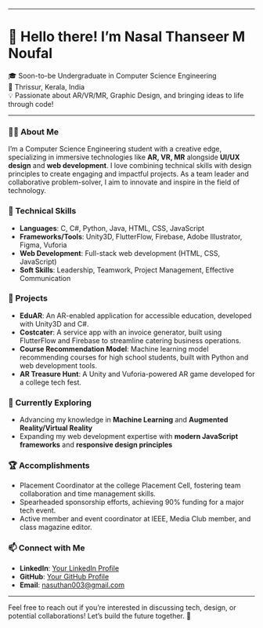 

<!--
**nasal-thanseer/nasal-thanseer** is a ✨ _special_ ✨ repository because its `README.md` (this file) appears on your GitHub profile.

Here are some ideas to get you started:

- 🔭 I’m currently working on ...
- 🌱 I’m currently learning ...
- 👯 I’m looking to collaborate on ...
- 🤔 I’m looking for help with ...
- 💬 Ask me about ...
- 📫 How to reach me: ...
- 😄 Pronouns: ...
- ⚡ Fun fact: ...
-->
---

# 👋 Hello there! I’m Nasal Thanseer M Noufal

🎓 Soon-to-be Undergraduate in Computer Science Engineering  
📍 Thrissur, Kerala, India  
💡 Passionate about AR/VR/MR, Graphic Design, and bringing ideas to life through code!  

---

### 👨‍💻 About Me
I’m a Computer Science Engineering student with a creative edge, specializing in immersive technologies like **AR, VR, MR** alongside **UI/UX design** and **web development**. I love combining technical skills with design principles to create engaging and impactful projects. As a team leader and collaborative problem-solver, I aim to innovate and inspire in the field of technology.

### 🔧 Technical Skills
- **Languages**: C, C#, Python, Java, HTML, CSS, JavaScript
- **Frameworks/Tools**: Unity3D, FlutterFlow, Firebase, Adobe Illustrator, Figma, Vuforia
- **Web Development**: Full-stack web development (HTML, CSS, JavaScript)
- **Soft Skills**: Leadership, Teamwork, Project Management, Effective Communication

### 📂 Projects
- **EduAR**: An AR-enabled application for accessible education, developed with Unity3D and C#.
- **Costcater**: A service app with an invoice generator, built using FlutterFlow and Firebase to streamline catering business operations.
- **Course Recommendation Model**: Machine learning model recommending courses for high school students, built with Python and web development tools.
- **AR Treasure Hunt**: A Unity and Vuforia-powered AR game developed for a college tech fest.

### 🌱 Currently Exploring
- Advancing my knowledge in **Machine Learning** and **Augmented Reality/Virtual Reality**
- Expanding my web development expertise with **modern JavaScript frameworks** and **responsive design principles**

### 🏆 Accomplishments
- Placement Coordinator at the college Placement Cell, fostering team collaboration and time management skills.
- Spearheaded sponsorship efforts, achieving 90% funding for a major tech event.
- Active member and event coordinator at IEEE, Media Club member, and class magazine editor.

### 📫 Connect with Me
- **LinkedIn**: [Your LinkedIn Profile](your-link-here)
- **GitHub**: [Your GitHub Profile](your-link-here)
- **Email**: nasuthan003@gmail.com

---

Feel free to reach out if you’re interested in discussing tech, design, or potential collaborations! Let’s build the future together. 🚀


